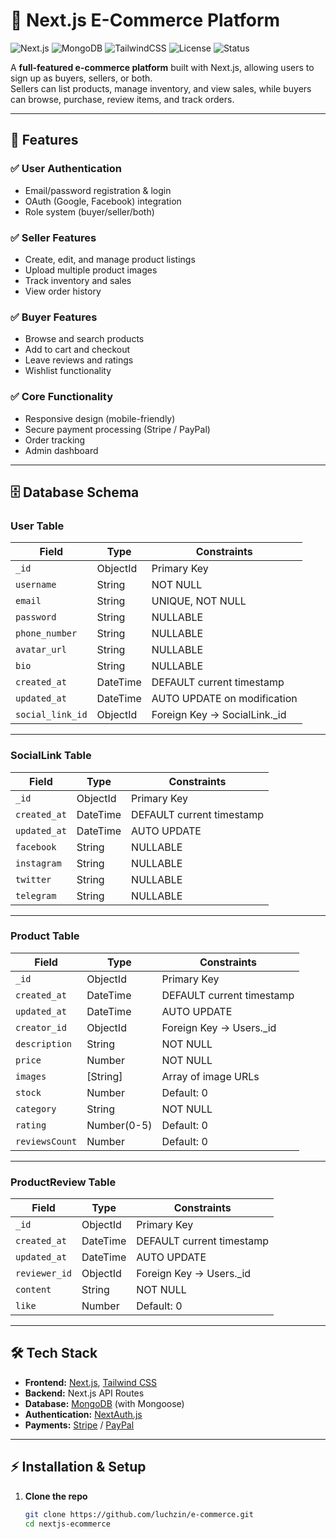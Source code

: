 # 🛒 Next.js E-Commerce Platform

![Next.js](https://img.shields.io/badge/Next.js-13+-black?style=flat&logo=next.js)
![MongoDB](https://img.shields.io/badge/MongoDB-6.0-green?style=flat&logo=mongodb)
![TailwindCSS](https://img.shields.io/badge/TailwindCSS-3.0-blue?style=flat&logo=tailwind-css)
![License](https://img.shields.io/badge/License-MIT-yellow.svg)
![Status](https://img.shields.io/badge/Status-Under%20Development-orange)

A **full-featured e-commerce platform** built with Next.js, allowing users to sign up as buyers, sellers, or both.  
Sellers can list products, manage inventory, and view sales, while buyers can browse, purchase, review items, and track orders.

---

## 🚀 Features

### ✅ User Authentication

- Email/password registration & login
- OAuth (Google, Facebook) integration
- Role system (buyer/seller/both)

### ✅ Seller Features

- Create, edit, and manage product listings
- Upload multiple product images
- Track inventory and sales
- View order history

### ✅ Buyer Features

- Browse and search products
- Add to cart and checkout
- Leave reviews and ratings
- Wishlist functionality

### ✅ Core Functionality

- Responsive design (mobile-friendly)
- Secure payment processing (Stripe / PayPal)
- Order tracking
- Admin dashboard

---

## 🗄 Database Schema

### **User Table**

| Field            | Type     | Constraints                   |
| ---------------- | -------- | ----------------------------- |
| `_id`            | ObjectId | Primary Key                   |
| `username`       | String   | NOT NULL                      |
| `email`          | String   | UNIQUE, NOT NULL              |
| `password`       | String   | NULLABLE                      |
| `phone_number`   | String   | NULLABLE                      |
| `avatar_url`     | String   | NULLABLE                      |
| `bio`            | String   | NULLABLE                      |
| `created_at`     | DateTime | DEFAULT current timestamp     |
| `updated_at`     | DateTime | AUTO UPDATE on modification   |
| `social_link_id` | ObjectId | Foreign Key → SocialLink.\_id |

---

### **SocialLink Table**

| Field        | Type     | Constraints               |
| ------------ | -------- | ------------------------- |
| `_id`        | ObjectId | Primary Key               |
| `created_at` | DateTime | DEFAULT current timestamp |
| `updated_at` | DateTime | AUTO UPDATE               |
| `facebook`   | String   | NULLABLE                  |
| `instagram`  | String   | NULLABLE                  |
| `twitter`    | String   | NULLABLE                  |
| `telegram`   | String   | NULLABLE                  |

---

### **Product Table**

| Field          | Type        | Constraints               |
| -------------- | ----------- | ------------------------- |
| `_id`          | ObjectId    | Primary Key               |
| `created_at`   | DateTime    | DEFAULT current timestamp |
| `updated_at`   | DateTime    | AUTO UPDATE               |
| `creator_id`   | ObjectId    | Foreign Key → Users.\_id  |
| `description`  | String      | NOT NULL                  |
| `price`        | Number      | NOT NULL                  |
| `images`       | [String]    | Array of image URLs       |
| `stock`        | Number      | Default: 0                |
| `category`     | String      | NOT NULL                  |
| `rating`       | Number(0-5) | Default: 0                |
| `reviewsCount` | Number      | Default: 0                |

---

### **ProductReview Table**

| Field         | Type     | Constraints               |
| ------------- | -------- | ------------------------- |
| `_id`         | ObjectId | Primary Key               |
| `created_at`  | DateTime | DEFAULT current timestamp |
| `updated_at`  | DateTime | AUTO UPDATE               |
| `reviewer_id` | ObjectId | Foreign Key → Users.\_id  |
| `content`     | String   | NOT NULL                  |
| `like`        | Number   | Default: 0                |

---

## 🛠 Tech Stack

- **Frontend:** [Next.js](https://nextjs.org/), [Tailwind CSS](https://tailwindcss.com/)
- **Backend:** Next.js API Routes
- **Database:** [MongoDB](https://www.mongodb.com/) (with Mongoose)
- **Authentication:** [NextAuth.js](https://next-auth.js.org/)
- **Payments:** [Stripe](https://stripe.com/) / [PayPal](https://www.paypal.com/)

---

## ⚡ Installation & Setup

1. **Clone the repo**

   ```bash
   git clone https://github.com/luchzin/e-commerce.git
   cd nextjs-ecommerce
   ```
